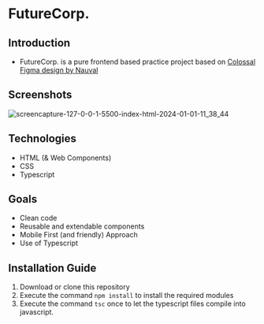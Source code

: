# FutureCorp.
## Introduction
- FutureCorp. is a pure frontend based practice project based on [Colossal Figma design by Nauval](https://www.figma.com/community/file/1061303456713302684)

## Screenshots
![screencapture-127-0-0-1-5500-index-html-2024-01-01-11_38_44](https://github.com/vampdroid/futurecorp/assets/55312427/0d3dd985-351d-43f7-92e1-c615ed3497fb)


## Technologies
- HTML (& Web Components)
- CSS
- Typescript


## Goals
- Clean code
- Reusable and extendable components
- Mobile First (and friendly) Approach
- Use of Typescript


## Installation Guide
1. Download or clone this repository
2. Execute the command `npm install` to install the required modules
3. Execute the command `tsc` once to let the typescript files compile into javascript.
